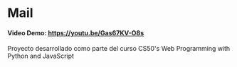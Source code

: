 # Mail
#### Video Demo:  https://youtu.be/Gas67KV-O8s
Proyecto desarrollado como parte del curso CS50's Web Programming with Python and JavaScript

